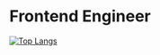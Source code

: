 # Frontend Engineer

[![Top Langs](https://github-readme-stats.vercel.app/api/top-langs/?username=fower-code)](https://github.com/anuraghazra/github-readme-stats)
